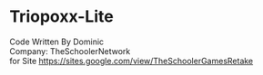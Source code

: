 # Triopoxx-Lite
Code Written By Dominic <br/>
Company: TheSchoolerNetwork <br/>
for Site https://sites.google.com/view/TheSchoolerGamesRetake<br/>
